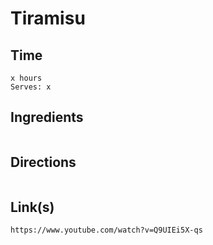 # Tiramisu

## Time 
```
x hours
Serves: x
```

## Ingredients
```

```


## Directions
```

```


## Link(s)
```
https://www.youtube.com/watch?v=Q9UIEi5X-qs

```
